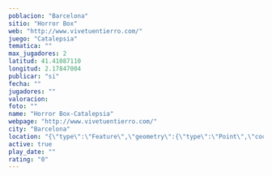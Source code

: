 ```yaml
---
poblacion: "Barcelona"
sitio: "Horror Box"
web: "http://www.vivetuentierro.com/"
juego: "Catalepsia"
tematica: ""
max_jugadores: 2
latitud: 41.41087110
longitud: 2.17847004
publicar: "si"
fecha: ""
jugadores: ""
valoracion: 
foto: ""
name: "Horror Box-Catalepsia"
webpage: "http://www.vivetuentierro.com/"
city: "Barcelona"
location: "{\"type\":\"Feature\",\"geometry\":{\"type\":\"Point\",\"coordinates\":[2.17847004,41.4108711]}}"
active: true
play_date: ""
rating: "0"
---
```

